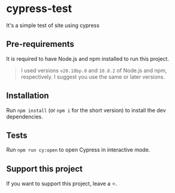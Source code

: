 # cypress-test

It's a simple test of site using cypress

## Pre-requirements

It is required to have Node.js and npm installed to run this project.

> I used versions `v20.18bp.0` and `10.8.2` of Node.js and npm, respectively. I suggest you use the same or later versions.

## Installation

Run `npm install` (or `npm i` for the short version) to install the dev dependencies.

## Tests

Run `npm run cy:open` to open Cypress in interactive mode.

## Support this project

If you want to support this project, leave a ⭐.
